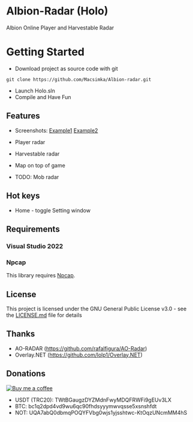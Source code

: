 # Albion-Radar (Holo)

Albion Online Player and Harvestable Radar

# Getting Started

-   Download project as source code with git

```
git clone https://github.com/Macsimka/Albion-radar.git

```

-   Launch Holo.sln
-   Compile and Have Fun

## Features

-   Screenshots:
    [Example1](https://i.imgur.com/jbQ65dz.jpeg)
    [Example2](https://i.imgur.com/0tPD443.jpeg)

-   Player radar
-   Harvestable radar
-   Map on top of game
-   TODO: Mob radar

## Hot keys

-   Home - toggle Setting window

## Requirements

### Visual Studio 2022

### Npcap

This library requires [Npcap](https://npcap.com/#download).

## License

This project is licensed under the GNU General Public License v3.0 - see the [LICENSE.md](LICENSE.md) file for details

## Thanks

-   AO-RADAR (https://github.com/rafalfigura/AO-Radar)
-   Overlay.NET (https://github.com/lolp1/Overlay.NET)

## Donations

[![Buy me a coffee][buymeacoffee-icon]][buymeacoffee]

[buymeacoffee-icon]: https://www.buymeacoffee.com/assets/img/guidelines/download-assets-sm-2.svg
[buymeacoffee]: https://www.buymeacoffee.com/deadmouse

-   USDT (TRC20): TWtBGaugzDYZMdnFwyMDQFRWFi9gEUv3LX
-   BTC: bc1q2dpd4vd9wu6qc90fhdsyyymwvqsse5xsnshfdt
-   NOT: UQA7abQ0dbmqPOQYFVbg0wjs1yjsshtwc-KtOqzUNcmMM4hS
